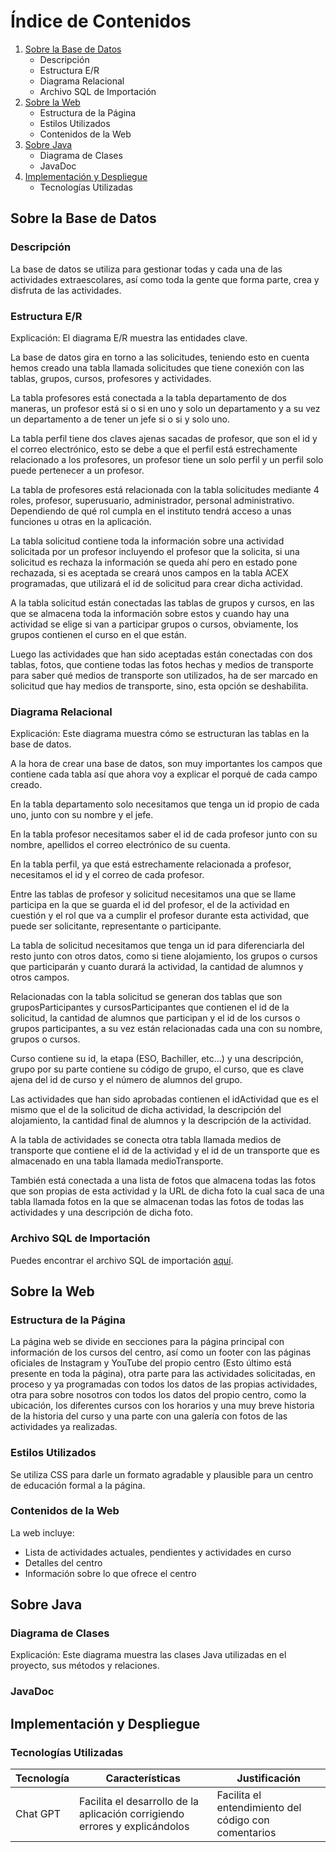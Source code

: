 # Índice de Contenidos

1. [Sobre la Base de Datos](#sobre-la-base-de-datos)
   - Descripción
   - Estructura E/R
   - Diagrama Relacional
   - Archivo SQL de Importación
2. [Sobre la Web](#sobre-la-web)
   - Estructura de la Página
   - Estilos Utilizados
   - Contenidos de la Web
3. [Sobre Java](#sobre-java)
   - Diagrama de Clases
   - JavaDoc
4. [Implementación y Despliegue](#implementación-y-despliegue)
   - Tecnologías Utilizadas

## Sobre la Base de Datos

### Descripción
La base de datos se utiliza para gestionar todas y cada una de las actividades extraescolares, así como toda la gente que forma parte, crea y disfruta de las actividades.

### Estructura E/R
Explicación: El diagrama E/R muestra las entidades clave.

La base de datos gira en torno a las solicitudes, teniendo esto en cuenta hemos creado una tabla llamada solicitudes que tiene conexión con las tablas, grupos, cursos, profesores y actividades.

La tabla profesores está conectada a la tabla departamento de dos maneras, un profesor está si o si en uno y solo un departamento y a su vez un departamento a de tener un jefe si o si y solo uno.

La tabla perfil tiene dos claves ajenas sacadas de profesor, que son el id y el correo electrónico, esto se debe a que el perfil está estrechamente relacionado a los profesores, un profesor tiene un solo perfil y un perfil solo puede pertenecer a un profesor.

La tabla de profesores está relacionada con la tabla solicitudes mediante 4 roles, profesor, superusuario, administrador, personal administrativo. Dependiendo de qué rol cumpla en el instituto tendrá acceso a unas funciones u otras en la aplicación.

La tabla solicitud contiene toda la información sobre una actividad solicitada por un profesor incluyendo el profesor que la solicita, si una solicitud es rechaza la información se queda ahí pero en estado pone rechazada, si es aceptada se creará unos campos en la tabla ACEX programadas, que utilizará el id de solicitud para crear dicha actividad.

A la tabla solicitud están conectadas las tablas de grupos y cursos, en las que se almacena toda la información sobre estos y cuando hay una actividad se elige si van a participar grupos o cursos, obviamente, los grupos contienen el curso en el que están.

Luego las actividades que han sido aceptadas están conectadas con dos tablas, fotos, que contiene todas las fotos hechas y medios de transporte para saber qué medios de transporte son utilizados, ha de ser marcado en solicitud que hay medios de transporte, sino, esta opción se deshabilita.

### Diagrama Relacional
Explicación: Este diagrama muestra cómo se estructuran las tablas en la base de datos.

A la hora de crear una base de datos, son muy importantes los campos que contiene cada tabla así que ahora voy a explicar el porqué de cada campo creado.

En la tabla departamento solo necesitamos que tenga un id propio de cada uno, junto con su nombre y el jefe.

En la tabla profesor necesitamos saber el id de cada profesor junto con su nombre, apellidos el correo electrónico de su cuenta.

En la tabla perfil, ya que está estrechamente relacionada a profesor, necesitamos el id y el correo de cada profesor.

Entre las tablas de profesor y solicitud necesitamos una que se llame participa en la que se guarda el id del profesor, el de la actividad en cuestión y el rol que va a cumplir el profesor durante esta actividad, que puede ser solicitante, representante o participante.

La tabla de solicitud necesitamos que tenga un id para diferenciarla del resto junto con otros datos, como si tiene alojamiento, los grupos o cursos que participarán y cuanto durará la actividad, la cantidad de alumnos y otros campos.

Relacionadas con la tabla solicitud se generan dos tablas que son gruposParticipantes y cursosParticipantes que contienen el id de la solicitud, la cantidad de alumnos que participan y el id de los cursos o grupos participantes, a su vez están relacionadas cada una con su nombre, grupos o cursos.

Curso contiene su id, la etapa (ESO, Bachiller, etc…) y una descripción, grupo por su parte contiene su código de grupo, el curso, que es clave ajena del id de curso y el número de alumnos del grupo.

Las actividades que han sido aprobadas contienen el idActividad que es el mismo que el de la solicitud de dicha actividad, la descripción del alojamiento, la cantidad final de alumnos y la descripción de la actividad.

A la tabla de actividades se conecta otra tabla llamada medios de transporte que contiene el id de la actividad y el id de un transporte que es almacenado en una tabla llamada medioTransporte.

También está conectada a una lista de fotos que almacena todas las fotos que son propias de esta actividad y la URL de dicha foto la cual saca de una tabla llamada fotos en la que se almacenan todas las fotos de todas las actividades y una descripción de dicha foto.

### Archivo SQL de Importación
Puedes encontrar el archivo SQL de importación [aquí](link).

## Sobre la Web

### Estructura de la Página
La página web se divide en secciones para la página principal con información de los cursos del centro, así como un footer con las páginas oficiales de Instagram y YouTube del propio centro (Esto último está presente en toda la página), otra parte para las actividades solicitadas, en proceso y ya programadas con todos los datos de las propias actividades, otra para sobre nosotros con todos los datos del propio centro, como la ubicación, los diferentes cursos con los horarios y una muy breve historia de la historia del curso y una parte con una galería con fotos de las actividades ya realizadas.

### Estilos Utilizados
Se utiliza CSS para darle un formato agradable y plausible para un centro de educación formal a la página.

### Contenidos de la Web
La web incluye:

- Lista de actividades actuales, pendientes y actividades en curso
- Detalles del centro
- Información sobre lo que ofrece el centro

## Sobre Java

### Diagrama de Clases
Explicación: Este diagrama muestra las clases Java utilizadas en el proyecto, sus métodos y relaciones.

### JavaDoc

## Implementación y Despliegue

### Tecnologías Utilizadas

| Tecnología    | Características                                    | Justificación                                  |
|---------------|----------------------------------------------------|------------------------------------------------|
| Chat GPT      | Facilita el desarrollo de la aplicación corrigiendo errores y explicándolos | Facilita el entendimiento del código con comentarios

